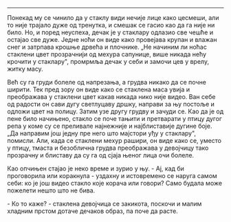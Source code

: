 
---
Понекад му се чинило да у стаклу види нечије лице како цесмеши, али то није трајало дуже од тренутка, и смешак се гасио као да га није ни било. Но, и поред неуспеха, дечак је у стаклару одлазио све чешће и остајао све дуже. Једне ноћи он виде како провејава крупан и влажан снег и затрпава крошње дрвећа и плочнике. „Не начиним ли ноћас стаклени цвет прозрачнији од мехура сапунице, више никада нећу крочити у стаклару", промрмља дечак у себи и замочи цев у врелу, житку масу.

Већ су га груди болеле од напрезања, а грудва никако да се почне ширити. Тек пред зору он виде како се стаклена маса увија и преображава у стаклени цвет какав никада нико није видео. Ван себе од радости он сави дугу светлуцаву дршку, направи за њу постоље и одложи цвет на полицу. Затим узе другу грудву и зачуди се. Као да је од пене било начињено, стакло се поче тањити и претварати у птицу дугог репа у коме су се преливале најнежније и најблиставије дугине боје. „Да направим још једну пре него што мајстори уђу у стаклару", помисли. Али, када се стаклени мехур рашири, он виде како се, уместо у птицу, тмаста и безоблична грудва преображава у девојчицу тако прозрачну и блиставу да су га од сјаја њеног лица очи болеле.

Као опчињен стајао је неко време и зурио у њу.
\- Ај, кад би
проговорила или коракнула - уздахну и истовремено се наруга самом себи: ко је још видео стакло које корача или говори? Само будала може пожелети нешто што не бива.

\- Ко то каже? - стаклена девојчица се закикота, поскочи и малим хладним прстом дотаче дечаков образ, па поче да расте.